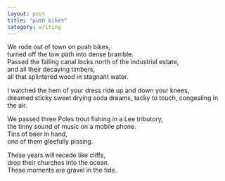 ```yaml
---
layout: post
title: "push bikes"
category: writing
---
```


We rode out of town on push bikes,<br />
turned off the tow path into dense bramble.<br />
Passed the failing canal locks north of the industrial estate,<br />
and all their decaying timbers,<br />
all that splintered wood in stagnant water.

I watched the hem of your dress ride up and down your knees,<br />
dreamed sticky sweet drying soda dreams, tacky to touch, congealing in the air.

We passed three Poles trout fishing in a Lee tributory,<br />
the tinny sound of music on a mobile phone.<br />
Tins of beer in hand,<br />
one of them gleefully pissing.

These years will recede like cliffs,<br />
drop their churches into the ocean.<br />
These moments are gravel in the tide.